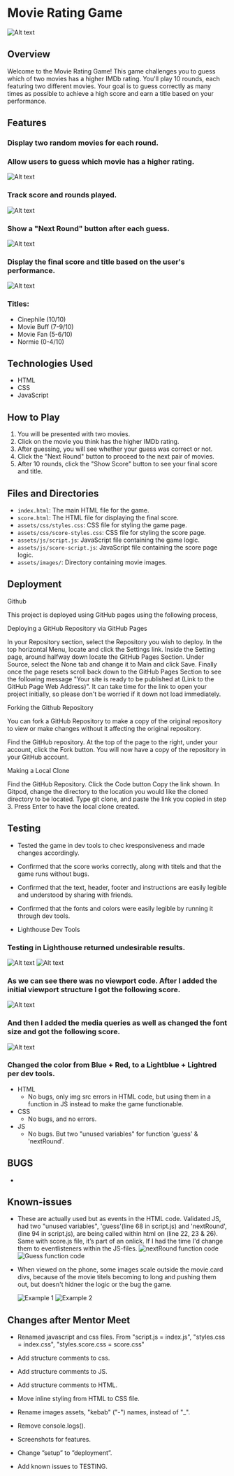 # Movie Rating Game

![Alt text](assets/readme.images/responsiveness.png)

## Overview

Welcome to the Movie Rating Game! This game challenges you to guess which of two movies has a higher IMDb rating. You'll play 10 rounds, each featuring two different movies. Your goal is to guess correctly as many times as possible to achieve a high score and earn a title based on your performance.

## Features

### Display two random movies for each round.
### Allow users to guess which movie has a higher rating.
![Alt text](assets/readme.images/display-movies.png)

### Track score and rounds played.
![Alt text](assets/readme.images/round-counter.png)

### Show a "Next Round" button after each guess.
![Alt text](assets/readme.images/next-round.png)

### Display the final score and title based on the user's performance.
![Alt text](assets/readme.images/score-and-titel.png)

### Titles: 
  - Cinephile (10/10)
  - Movie Buff (7-9/10)
  - Movie Fan (5-6/10)
  - Normie (0-4/10)


## Technologies Used

- HTML
- CSS
- JavaScript

## How to Play

1. You will be presented with two movies.
2. Click on the movie you think has the higher IMDb rating.
3. After guessing, you will see whether your guess was correct or not.
4. Click the "Next Round" button to proceed to the next pair of movies.
5. After 10 rounds, click the "Show Score" button to see your final score and title.

## Files and Directories

- `index.html`: The main HTML file for the game.
- `score.html`: The HTML file for displaying the final score.
- `assets/css/styles.css`: CSS file for styling the game page.
- `assets/css/score-styles.css`: CSS file for styling the score page.
- `assets/js/script.js`: JavaScript file containing the game logic.
- `assets/js/score-script.js`: JavaScript file containing the score page logic.
- `assets/images/`: Directory containing movie images.

## Deployment
Github

This project is deployed using GitHub pages using the following process,

Deploying a GitHub Repository via GitHub Pages

In your Repository section, select the Repository you wish to deploy.
In the top horizontal Menu, locate and click the Settings link.
Inside the Setting page, around halfway down locate the GitHub Pages Section.
Under Source, select the None tab and change it to Main and click Save.
Finally once the page resets scroll back down to the GitHub Pages Section to see the following message "Your site is ready to be published at (Link to the GitHub Page Web Address)". It can take time for the link to open your project initially, so please don't be worried if it down not load immediately.

Forking the Github Repository

You can fork a GitHub Repository to make a copy of the original repository to view or make changes without it affecting the original repository.

Find the GitHub repository.
At the top of the page to the right, under your account, click the Fork button.
You will now have a copy of the repository in your GitHub account.

Making a Local Clone

Find the GitHub Repository.
Click the Code button
Copy the link shown.
In Gitpod, change the directory to the location you would like the cloned directory to be located.
Type git clone, and paste the link you copied in step 3.
Press Enter to have the local clone created.

## Testing

- Tested the game in dev tools to chec kresponsiveness and made changes accordingly.
- Confirmed that the score works correctly, along with titels and that the game runs without bugs.
- Confirmed that the text, header, footer and instructions are easily legible and understood by sharing with friends.
- Confirmed that the fonts and colors were easily legible by running it through dev tools.

- Lighthouse Dev Tools

### Testing in Lighthouse returned undesirable results.

![Alt text](assets/readme.images/first-score.png)
![Alt text](assets/readme.images/viewport-fail.png)

### As we can see there was no viewport code. After I added the initial viewport structure I got the following score.

![Alt text](assets//readme.images/second-score.png)

### And then I added the media queries as well as changed the font size and got the following score.

![Alt text](assets/readme.images/third-score.png)

### Changed the color from Blue + Red, to a Lightblue + Lightred per dev tools.

- HTML 
   - No bugs, only img src errors in HTML code, but using them in a function in JS instead to make the game functionable.
- CSS
   - No bugs, and no errors.
- JS
   - No bugs. But two "unused variables" for function 'guess' & 'nextRound'. 

## BUGS
- 

## Known-issues

- These are actually used but as events in the HTML code. Validated JS, had two "unused variables", 'guess'(line 68 in script.js) and 'nextRound', (line 94 in script.js), are being called within html on (line 22, 23 & 26). 
Same with score.js file, it’s part of an onlick. If I had the time I'd change them to eventlisteners within the JS-files.
   ![nextRound function code](assets/readme.images/next-round-onclick.png)
   ![Guess function code](assets/readme.images/guess.png)

- When viewed on the phone, some images scale outside the movie.card divs, because of the movie titels becoming to long and pushing them out, but doesn't hidner the logic or the bug the game.

   ![Example 1](assets/readme.images/example-one.png)
   ![Example 2](assets/readme.images/example-two.png)


## Changes after Mentor Meet

- Renamed javascript and css files. From "script.js = index.js", "styles.css = index.css", "styles.score.css = score.css"

- Add structure comments to css. 

- Add structure comments to JS.

- Add structure comments to HTML.

- Move inline styling from HTML to CSS file.

- Rename images assets, "kebab" ("-") names, instead of "_".

- Remove console.logs().

- Screenshots for features.

- Change ”setup” to ”deployment”.

- Add known issues to TESTING.







